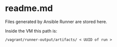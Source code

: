 # readme.md

Files generated by Ansible Runner are stored here.

Inside the VM this path is:

```
/vagrant/runner-output/artifacts/ < UUID of run >
```